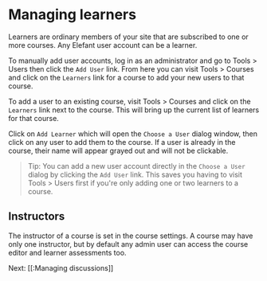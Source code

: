 # Managing learners

Learners are ordinary members of your site that are subscribed to one or more
courses. Any Elefant user account can be a learner.

To manually add user accounts, log in as an administrator and go to Tools > Users
then click the `Add User` link. From here you can visit Tools > Courses and click
on the `Learners` link for a course to add your new users to that course.

To add a user to an existing course, visit Tools > Courses and click on the
`Learners` link next to the course. This will bring up the current list of
learners for that course.

Click on `Add Learner` which will open the `Choose a User` dialog window, then
click on any user to add them to the course. If a user is already in the course,
their name will appear grayed out and will not be clickable.

> Tip: You can add a new user account directly in the `Choose a User` dialog by
> clicking the `Add User` link. This saves you having to visit Tools > Users
> first if you're only adding one or two learners to a course.

## Instructors

The instructor of a course is set in the course settings. A course may have only
one instructor, but by default any admin user can access the course editor and
learner assessments too.

Next: [[:Managing discussions]]